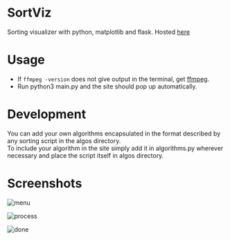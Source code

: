 # SortViz
Sorting visualizer with python, matplotlib and flask. Hosted [here](http://kaushik.me/sortviz)

# Usage
- If `ffmpeg -version` does not give output in the terminal, get [ffmpeg](https://www.tecmint.com/install-ffmpeg-in-linux/).
- Run python3 main.py and the site should pop up automatically.

# Development
You can add your own algorithms encapsulated in the format described by any sorting script in the algos directory.     
To include your algorithm in the site simply add it in algorithms.py wherever necessary and place the script itself in algos directory.

# Screenshots
![menu](https://user-images.githubusercontent.com/59250093/92351117-7002aa80-f0f8-11ea-82c2-3ed5217af498.png)  

![process](https://user-images.githubusercontent.com/59250093/92351123-72650480-f0f8-11ea-868f-d22afcaa5fa3.png)  

![done](https://user-images.githubusercontent.com/59250093/92351131-74c75e80-f0f8-11ea-9716-4606088270b8.png)  
